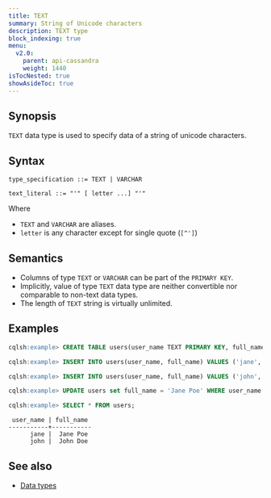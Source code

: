 ```yaml
---
title: TEXT
summary: String of Unicode characters
description: TEXT type
block_indexing: true
menu:
  v2.0:
    parent: api-cassandra
    weight: 1440
isTocNested: true
showAsideToc: true
---
```


## Synopsis

`TEXT` data type is used to specify data of a string of unicode characters.

## Syntax

```
type_specification ::= TEXT | VARCHAR

text_literal ::= "'" [ letter ...] "'"
```

Where 

- `TEXT` and `VARCHAR` are aliases.
- `letter` is any character except for single quote (`[^']`)

## Semantics

- Columns of type `TEXT` or `VARCHAR` can be part of the `PRIMARY KEY`.
- Implicitly, value of type `TEXT` data type are neither convertible nor comparable to non-text data types.
- The length of `TEXT` string is virtually unlimited.

## Examples

```sql
cqlsh:example> CREATE TABLE users(user_name TEXT PRIMARY KEY, full_name VARCHAR);
```

```sql
cqlsh:example> INSERT INTO users(user_name, full_name) VALUES ('jane', 'Jane Doe');
```

```sql
cqlsh:example> INSERT INTO users(user_name, full_name) VALUES ('john', 'John Doe');
```

```sql
cqlsh:example> UPDATE users set full_name = 'Jane Poe' WHERE user_name = 'jane';
```

```sql
cqlsh:example> SELECT * FROM users;
```

```
 user_name | full_name
-----------+-----------
      jane |  Jane Poe
      john |  John Doe
```

## See also

- [Data types](..#data-types)
